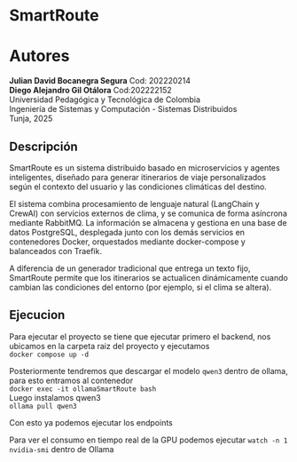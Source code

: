 # SmartRoute

# Autores
**Julian David Bocanegra Segura** Cod: 202220214<br> 
**Diego Alejandro Gil Otálora** Cod:202222152<br> 
Universidad Pedagógica y Tecnológica de Colombia  
Ingeniería de Sistemas y Computación - Sistemas Distribuidos  
Tunja, 2025 


## Descripción

SmartRoute es un sistema distribuido basado en microservicios y agentes inteligentes, diseñado para generar itinerarios de viaje personalizados según el contexto del usuario y las condiciones climáticas del destino.

El sistema combina procesamiento de lenguaje natural (LangChain y CrewAI) con servicios externos de clima, y se comunica de forma asíncrona mediante RabbitMQ.
La información se almacena y gestiona en una base de datos PostgreSQL, desplegada junto con los demás servicios en contenedores Docker, orquestados mediante docker-compose y balanceados con Traefik.

A diferencia de un generador tradicional que entrega un texto fijo, SmartRoute permite que los itinerarios se actualicen dinámicamente cuando cambian las condiciones del entorno (por ejemplo, si el clima se altera).

## Ejecucion
Para ejecutar el proyecto se tiene que ejecutar primero el backend, nos ubicamos en la carpeta raiz del proyecto y ejecutamos <br>
`docker compose up -d` <br> 

Posteriormente tendremos que descargar el modelo `qwen3` dentro de ollama, para esto entramos al contenedor <br> 
`docker exec -it ollamaSmartRoute bash`<br> 
Luego instalamos qwen3 <br> 
`ollama pull qwen3`<br> 

Con esto ya podemos ejecutar los endpoints 

Para ver el consumo en tiempo real de la GPU podemos ejecutar `watch -n 1 nvidia-smi` dentro de Ollama






